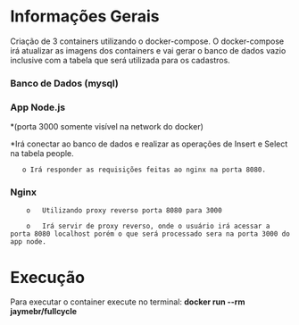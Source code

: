 # Informações Gerais

Criação de 3 containers utilizando o docker-compose. O docker-compose irá atualizar as imagens dos containers e vai gerar o banco de dados vazio inclusive com a tabela que será utilizada para os cadastros.

### **Banco de Dados (mysql)** ###

### **App Node.js** ###
*(porta 3000 somente visível na network do docker)

*Irá conectar ao banco de dados e realizar as operações de Insert e Select na tabela people.

       o Irá responder as requisições feitas ao nginx na porta 8080.

### **Nginx** ###
        o	Utilizando proxy reverso porta 8080 para 3000
        
        o	Irá servir de proxy reverso, onde o usuário irá acessar a porta 8080 localhost porém o que será processado sera na porta 3000 do app node.

# Execução

Para executar o container execute no terminal:  **docker run --rm jaymebr/fullcycle**
